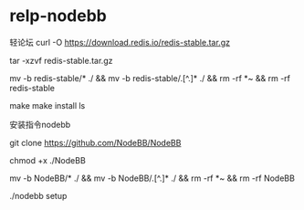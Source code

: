 # relp-nodebb
轻论坛
curl -O https://download.redis.io/redis-stable.tar.gz

tar -xzvf redis-stable.tar.gz

mv -b redis-stable/* ./ && mv -b redis-stable/.[^.]* ./ && rm -rf *~ && rm -rf redis-stable

make
make install
ls


安装指令nodebb

git clone https://github.com/NodeBB/NodeBB

chmod +x ./NodeBB

mv -b NodeBB/* ./ && mv -b NodeBB/.[^.]* ./ && rm -rf *~ && rm -rf NodeBB

./nodebb setup
